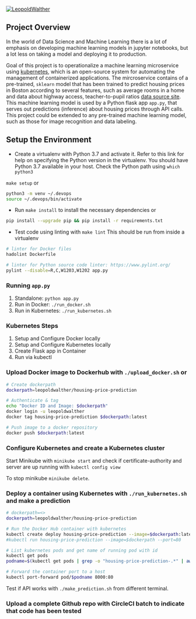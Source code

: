
[![LeopoldWalther](https://circleci.com/gh/LeopoldWalther/ml-microservice-kubernetes.svg?style=svg)](https://app.circleci.com/pipelines/github/LeopoldWalther)


## Project Overview

In the world of Data Science and Machine Learning there is a lot of emphasis on developing machine learning models in jupyter notebooks, but a lot less on taking a model and deploying it to production.

Goal of this project is to operationalize a machine learning microservice using [kubernetes](https://kubernetes.io/), which is an open-source system for automating the management of containerized applications. The mircroservice contains of a pre-trained, `sklearn` model that has been trained to predict housing prices in Boston according to several features, such as average rooms in a home and data about highway access, teacher-to-pupil ratios [data source site](https://www.kaggle.com/c/boston-housing). This machine learning model is used by a Python flask app `app.py`, that serves out predictions (inference) about housing prices through API calls. This project could be extended to any pre-trained machine learning model, such as those for image recognition and data labeling.


## Setup the Environment

* Create a virtualenv with Python 3.7 and activate it. Refer to this link for help on specifying the Python version in the virtualenv. 
You should have Python 3.7 available in your host. 
Check the Python path using `which python3`

`make setup` or 

```bash
python3 -m venv ~/.devops
source ~/.devops/bin/activate
```
* Run `make install` to install the necessary dependencies or
```bash
pip install --upgrade pip && pip install -r requirements.txt
```

* Test code using linting with `make lint`
This should be run from inside a virtualenv
```bash
# linter for Docker files
hadolint Dockerfile

# linter for Python source code linter: https://www.pylint.org/
pylint --disable=R,C,W1203,W1202 app.py
```

### Running `app.py`

1. Standalone:  `python app.py`
2. Run in Docker:  `./run_docker.sh` 
3. Run in Kubernetes:  `./run_kubernetes.sh`

### Kubernetes Steps

1. Setup and Configure Docker locally
2. Setup and Configure Kubernetes locally
3. Create Flask app in Container
4. Run via kubectl


### Upload Docker image to Dockerhub with `./upload_docker.sh` or 
```bash
# Create dockerpath
dockerpath=leopoldwalther/housing-price-prediction

# Authenticate & tag
echo "Docker ID and Image: $dockerpath"
docker login -u leopoldwalther
docker tag housing-price-prediction $dockerpath:latest

# Push image to a docker repository
docker push $dockerpath:latest
```

### Configure Kubernetes and create a Kubernetes cluster
Start Minikube with `minikube start` and check if certificate-authority and server are up running with `kubectl config view`

To stop minikube `minikube delete`.

### Deploy a container using Kubernetes with `./run_kubernetes.sh` and make a prediction

```bash
# dockerpath=<>
dockerpath=leopoldwalther/housing-price-prediction

# Run the Docker Hub container with kubernetes
kubectl create deploy housing-price-prediction --image=$dockerpath:latest
#kubectl run housing-price-prediction --image=$dockerpath --port=80

# List kubernetes pods and get name of running pod with id
kubectl get pods
podname=$(kubectl get pods | grep -o "housing-price-prediction-.*" | awk '{print $1}')

# Forward the container port to a host
kubectl port-forward pod/$podname 8000:80
```

Test if API works with `./make_prediction.sh` from different terminal.

### Upload a complete Github repo with CircleCI batch to indicate that code has been tested
